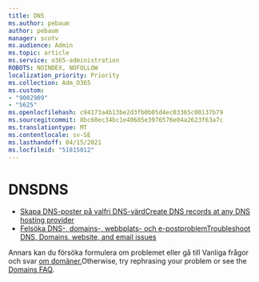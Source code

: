 ```yaml
---
title: DNS
ms.author: pebaum
author: pebaum
manager: scotv
ms.audience: Admin
ms.topic: article
ms.service: o365-administration
ROBOTS: NOINDEX, NOFOLLOW
localization_priority: Priority
ms.collection: Adm_O365
ms.custom:
- "9002909"
- "5625"
ms.openlocfilehash: c94173a4b13be2d3fb0b05d4ec03365c00137b79
ms.sourcegitcommit: 8bc60ec34bc1e40685e3976576e04a2623f63a7c
ms.translationtype: MT
ms.contentlocale: sv-SE
ms.lasthandoff: 04/15/2021
ms.locfileid: "51815012"
---
```

# <a name="dns"></a><span data-ttu-id="2958b-102">DNS</span><span class="sxs-lookup"><span data-stu-id="2958b-102">DNS</span></span>

- [<span data-ttu-id="2958b-103">Skapa DNS-poster på valfri DNS-värd</span><span class="sxs-lookup"><span data-stu-id="2958b-103">Create DNS records at any DNS hosting provider</span></span>](https://docs.microsoft.com/microsoft-365/admin/get-help-with-domains/create-dns-records-at-any-dns-hosting-provider?view=o365-worldwide)
- [<span data-ttu-id="2958b-104">Felsöka DNS-, domains-, webbplats- och e-postproblem</span><span class="sxs-lookup"><span data-stu-id="2958b-104">Troubleshoot DNS, Domains, website, and email issues</span></span>](https://docs.microsoft.com/microsoft-365/admin/get-help-with-domains/find-and-fix-issues?view=o365-worldwide)

<span data-ttu-id="2958b-105">Annars kan du försöka formulera om problemet eller gå till Vanliga frågor och svar [om domäner.](https://docs.microsoft.com/microsoft-365/admin/setup/domains-faq?view=o365-worldwide)</span><span class="sxs-lookup"><span data-stu-id="2958b-105">Otherwise, try rephrasing your problem or see the [Domains FAQ](https://docs.microsoft.com/microsoft-365/admin/setup/domains-faq?view=o365-worldwide).</span></span>
